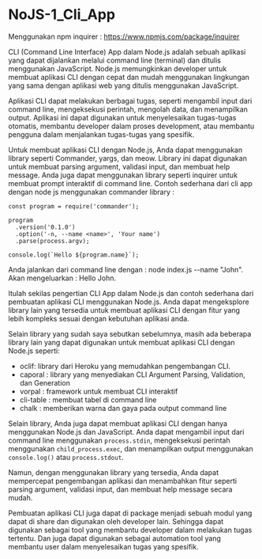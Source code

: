 # NoJS-1_Cli_App

Menggunakan npm inquirer : https://www.npmjs.com/package/inquirer

CLI (Command Line Interface) App dalam Node.js adalah sebuah aplikasi yang dapat dijalankan melalui command line (terminal) dan ditulis menggunakan JavaScript. Node.js memungkinkan developer untuk membuat aplikasi CLI dengan cepat dan mudah menggunakan lingkungan yang sama dengan aplikasi web yang ditulis menggunakan JavaScript.

Aplikasi CLI dapat melakukan berbagai tugas, seperti mengambil input dari command line, mengeksekusi perintah, mengolah data, dan menampilkan output. Aplikasi ini dapat digunakan untuk menyelesaikan tugas-tugas otomatis, membantu developer dalam proses development, atau membantu pengguna dalam menjalankan tugas-tugas yang spesifik.

Untuk membuat aplikasi CLI dengan Node.js, Anda dapat menggunakan library seperti Commander, yargs, dan meow. Library ini dapat digunakan untuk membuat parsing argument, validasi input, dan membuat help message. Anda juga dapat menggunakan library seperti inquirer untuk membuat prompt interaktif di command line. Contoh sederhana dari cli app dengan node js menggunakan commander library :

    const program = require('commander');

    program
      .version('0.1.0')
      .option('-n, --name <name>', 'Your name')
      .parse(process.argv);

    console.log(`Hello ${program.name}`);

Anda jalankan dari command line dengan : node index.js --name "John". Akan mengeluarkan : Hello John.

Itulah sekilas pengertian CLI App dalam Node.js dan contoh sederhana dari pembuatan aplikasi CLI menggunakan Node.js. Anda dapat mengeksplore library lain yang tersedia untuk membuat aplikasi CLI dengan fitur yang lebih kompleks sesuai dengan kebutuhan aplikasi anda.

Selain library yang sudah saya sebutkan sebelumnya, masih ada beberapa library lain yang dapat digunakan untuk membuat aplikasi CLI dengan Node.js seperti:
* oclif: library dari Heroku yang memudahkan pengembangan CLI.
* caporal : library yang menyediakan CLI Argument Parsing, Validation, dan Generation
* vorpal : framework untuk membuat CLI interaktif
* cli-table : membuat tabel di command line
* chalk : memberikan warna dan gaya pada output command line

Selain library, Anda juga dapat membuat aplikasi CLI dengan hanya menggunakan Node.js dan JavaScript. Anda dapat mengambil input dari command line menggunakan `process.stdin`, mengeksekusi perintah menggunakan `child_process.exec`, dan menampilkan output menggunakan `console.log()` atau `process.stdout`.

Namun, dengan menggunakan library yang tersedia, Anda dapat mempercepat pengembangan aplikasi dan menambahkan fitur seperti parsing argument, validasi input, dan membuat help message secara mudah.

Pembuatan aplikasi CLI juga dapat di package menjadi sebuah modul yang dapat di share dan digunakan oleh developer lain. Sehingga dapat digunakan sebagai tool yang membantu developer dalam melakukan tugas tertentu. Dan juga dapat digunakan sebagai automation tool yang membantu user dalam menyelesaikan tugas yang spesifik.
